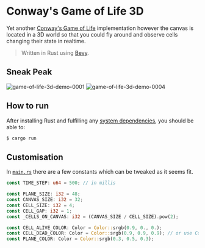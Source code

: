 # Conway's Game of Life 3D

Yet another [Conway's Game of Life](https://en.wikipedia.org/wiki/Conway%27s_Game_of_Life) implementation however the canvas is located in a 3D world so that you could fly around and observe cells changing their state in realtime.

> Written in Rust using [Bevy](https://bevyengine.org).

## Sneak Peak

![game-of-life-3d-demo-0001](https://github.com/user-attachments/assets/77d279ea-18a4-405e-9e7f-88051923b788)
![game-of-life-3d-demo-0004](https://github.com/user-attachments/assets/e51d3120-01f1-4e37-8058-44fcfc93c9a5)


## How to run

After installing Rust and fulfilling any [system dependencies](https://bevyengine.org/learn/quick-start/getting-started/setup/#installing-os-dependencies), you should be able to:

```sh
$ cargo run
```

## Customisation

In [`main.rs`](src/main.rs) there are a few constants which can be tweaked as it seems fit.

```rs
const TIME_STEP: u64 = 500; // in millis

const PLANE_SIZE: i32 = 48;
const CANVAS_SIZE: i32 = 32;
const CELL_SIZE: i32 = 4;
const CELL_GAP: i32 = 1;
const _CELLS_ON_CANVAS: i32 = (CANVAS_SIZE / CELL_SIZE).pow(2);

const CELL_ALIVE_COLOR: Color = Color::srgb(0.9, 0., 0.);
const CELL_DEAD_COLOR: Color = Color::srgb(0.9, 0.9, 0.9); // or use Color::NONE to make dead cells disappear
const PLANE_COLOR: Color = Color::srgb(0.3, 0.5, 0.3);
```
